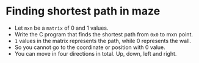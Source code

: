 
# Finding shortest path in maze

+ Let `mxn` be a `matrix` of 0 and 1 values.
+ Write the C program that finds the shortest path from `0x0` to mxn point.
+ `1` values in the matrix represents the path, while 0 represents the wall.
+ So you cannot go to the coordinate or position with 0 value. 
+ You can move in four directions in total. Up, down, left and right. 
